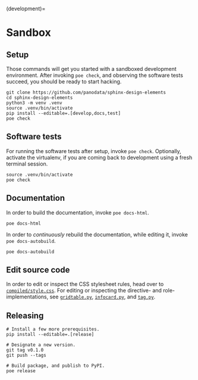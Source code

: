 (development)=

# Sandbox


## Setup
Those commands will get you started with a sandboxed development environment.
After invoking `poe check`, and observing the software tests succeed, you
should be ready to start hacking.

```shell
git clone https://github.com/panodata/sphinx-design-elements
cd sphinx-design-elements
python3 -m venv .venv
source .venv/bin/activate
pip install --editable=.[develop,docs,test]
poe check
```


## Software tests

For running the software tests after setup, invoke `poe check`.
Optionally, activate the virtualenv, if you are coming back to
development using a fresh terminal session.

```shell
source .venv/bin/activate
poe check
```


## Documentation

In order to build the documentation, invoke `poe docs-html`.
```shell
poe docs-html
```

In order to _continuously_ rebuild the documentation, while editing it,
invoke `poe docs-autobuild`.
```shell
poe docs-autobuild
```


## Edit source code

In order to edit or inspect the CSS stylesheet rules, head over to
[`compiled/style.css`]. For editing or inspecting the directive- and
role-implementations, see [`gridtable.py`], [`infocard.py`], and [`tag.py`].


## Releasing

```shell
# Install a few more prerequisites.
pip install --editable=.[release]

# Designate a new version.
git tag v0.1.0
git push --tags

# Build package, and publish to PyPI.
poe release
```


[`compiled/style.css`]: https://github.com/panodata/sphinx-design-elements/blob/main/sphinx_design_elements/compiled/style.css
[`gridtable.py`]: https://github.com/panodata/sphinx-design-elements/blob/main/sphinx_design_elements/gridtable.py
[`infocard.py`]: https://github.com/panodata/sphinx-design-elements/blob/main/sphinx_design_elements/infocard.py
[`tag.py`]: https://github.com/panodata/sphinx-design-elements/blob/main/sphinx_design_elements/tag.py
